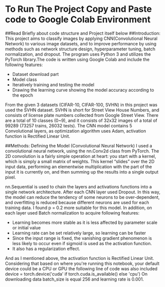 # To Run The Project Copy and Paste code to Google Colab Environment

##Read Briefly about code structure and Project itself below
##Introduction:
This project aims to classify images by applying CNN(Convolutional Neural Network) to various image datasets, and to improve performance by using methods such as network structure design, hyperparameter tuning, batch normalization, and dropout.
The program uses Python 3 and utilizes the PyTorch library.The code is written using Google Colab and include the following features:
-   Dataset download part
-   Model class
-   Iteratively training and testing the model
-   Drawing the learning curve showing the model accuracy according to the epoch

From the given 3 datasets (CIFAR-10, CIFAR-100, SVHN) in this project was used the SVHN dataset.  SVHN is short for Street View House Numbers, and consists of license plate numbers collected from Google Street View. There are a total of 10 classes (0~9), and it consists of 32x32 images of a total of 99289 (73257 trains, 26032 tests).
The CNN model contains 5 Convolutional layers, as optimization algorithm uses Adam, activation function is Rectified Linear Unit.

##Methods:
Defining the Model (Convolutional Neural Network)
I used a convolutional neural network, using the nn.Conv2d class from PyTorch.
The 2D convolution is a fairly simple operation at heart: you start with a kernel, which is simply a small matrix of weights. This kernel “slides” over the 2D input data, performing an elementwise multiplication with the part of the input it is currently on, and then summing up the results into a single output pixel.

nn.Sequential is used to chain the layers and activations functions into a single network architecture.
After each CNN layer used Dropout. In this way, the model can reduce the tendency of some neurons to be over-dependent, and overfitting is reduced because different neurons are used for each training data. I found p = 0.2 more suitable for this model.
In addition, on each layer used Batch normalization to acquire following features:
- Learning becomes more stable as it is less affected by parameter scale or initial value
- Learning rate can be set relatively large, so learning can be faster
- Since the input range is fixed, the vanishing gradient phenomenon is less likely to occur even if sigmoid is used as the activation function.
- It also has a regularization effect.

And as I mentioned above, the activation function is Rectified Linear Unit.
Considering that based on where you're running this notebook, your default device could be a CPU or GPU the following line of code was also included
device = torch.device('cuda' if torch.cuda.is_available() else 'cpu')
On downloading data batch_size is equal 256 and learning rate is 0.001.
